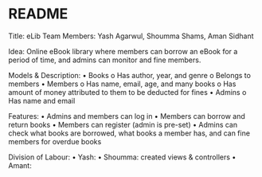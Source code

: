 # README

Title: eLib
Team Members: Yash Agarwul, Shoumma Shams, Aman Sidhant

Idea: 
Online eBook library where members can borrow an eBook for a period of time, and admins can monitor and fine members.

Models & Description: 
•	Books
	o	Has author, year, and genre
	o	Belongs to members
•	Members
	o	Has name, email, age, and many books
	o	Has amount of money attributed to them to be deducted for fines
•	Admins
	o	Has name and email

Features:
•	Admins and members can log in
•	Members can borrow and return books
•	Members can register (admin is pre-set)
•	Admins can check what books are borrowed, what books a member has, and can fine members for overdue books

Division of Labour:
•	Yash:
•	Shoumma: created views & controllers
•	Amant: